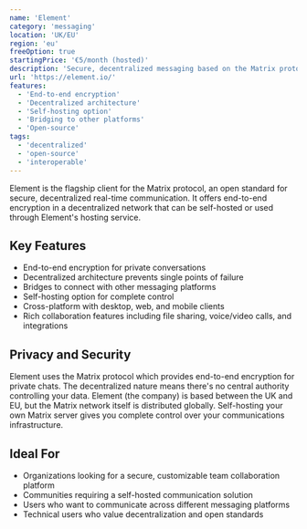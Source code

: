 ```yaml
---
name: 'Element'
category: 'messaging'
location: 'UK/EU'
region: 'eu'
freeOption: true
startingPrice: '€5/month (hosted)'
description: 'Secure, decentralized messaging based on the Matrix protocol with self-hosting options.'
url: 'https://element.io/'
features:
  - 'End-to-end encryption'
  - 'Decentralized architecture'
  - 'Self-hosting option'
  - 'Bridging to other platforms'
  - 'Open-source'
tags:
  - 'decentralized'
  - 'open-source'
  - 'interoperable'
---
```


Element is the flagship client for the Matrix protocol, an open standard for secure, decentralized real-time communication. It offers end-to-end encryption in a decentralized network that can be self-hosted or used through Element's hosting service.

## Key Features

- End-to-end encryption for private conversations
- Decentralized architecture prevents single points of failure
- Bridges to connect with other messaging platforms
- Self-hosting option for complete control
- Cross-platform with desktop, web, and mobile clients
- Rich collaboration features including file sharing, voice/video calls, and integrations

## Privacy and Security

Element uses the Matrix protocol which provides end-to-end encryption for private chats. The decentralized nature means there's no central authority controlling your data. Element (the company) is based between the UK and EU, but the Matrix network itself is distributed globally. Self-hosting your own Matrix server gives you complete control over your communications infrastructure.

## Ideal For

- Organizations looking for a secure, customizable team collaboration platform
- Communities requiring a self-hosted communication solution
- Users who want to communicate across different messaging platforms
- Technical users who value decentralization and open standards